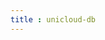 ```yaml
---
title : unicloud-db
---
```


<!-- ## unicloud-db -->

<!-- UTSCOMJSON.unicloud-db.name -->

<!-- UTSCOMJSON.unicloud-db.description -->

<!-- UTSCOMJSON.unicloud-db.compatibility -->

<!-- UTSCOMJSON.unicloud-db.attribute -->

<!-- UTSCOMJSON.unicloud-db.event -->

<!-- UTSCOMJSON.unicloud-db.component_type -->

<!-- UTSCOMJSON.unicloud-db.children -->

<!-- UTSCOMJSON.unicloud-db.example -->

<!-- UTSCOMJSON.unicloud-db.reference -->
